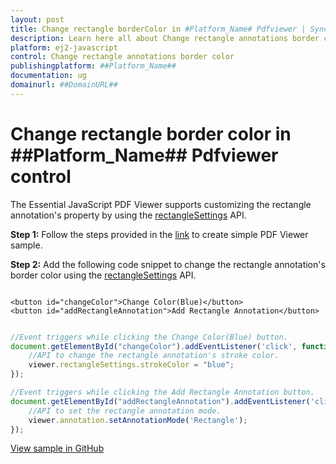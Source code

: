 ```yaml
---
layout: post
title: Change rectangle borderColor in #Platform_Name# Pdfviewer | Syncfusion
description: Learn here all about Change rectangle annotations border color in Syncfusion ##Platform_Name## Pdfviewer control of Syncfusion Essential JS 2 and more.
platform: ej2-javascript
control: Change rectangle annotations border color 
publishingplatform: ##Platform_Name##
documentation: ug
domainurl: ##DomainURL##
---
```


# Change rectangle border color in ##Platform_Name## Pdfviewer control

The Essential JavaScript PDF Viewer supports customizing the rectangle annotation's property by using the [rectangleSettings](https://helpej2.syncfusion.com/javascript/documentation/api/pdfviewer/#rectanglesettings) API.

**Step 1:** Follow the steps provided in the [link](https://ej2.syncfusion.com/documentation/pdfviewer/getting-started/) to create simple PDF Viewer sample.

**Step 2:** Add the following code snippet to change the rectangle annotation's border color using the [rectangleSettings](https://helpej2.syncfusion.com/javascript/documentation/api/pdfviewer/#rectanglesettings) API.

```

<button id="changeColor">Change Color(Blue)</button>
<button id="addRectangleAnnotation">Add Rectangle Annotation</button>

```

```ts

//Event triggers while clicking the Change Color(Blue) button.
document.getElementById("changeColor").addEventListener('click', function () {
    //API to change the rectangle annotation's stroke color.
    viewer.rectangleSettings.strokeColor = "blue";
});

//Event triggers while clicking the Add Rectangle Annotation button.
document.getElementById("addRectangleAnnotation").addEventListener('click', function () {
    //API to set the rectangle annotation mode.
    viewer.annotation.setAnnotationMode('Rectangle');
});

```

[View sample in GitHub](https://github.com/SyncfusionExamples/javascript-pdf-viewer-examples/tree/master/Annotations/How%20to%20change%20the%20rectangle%20annotation's%20border%20color)
